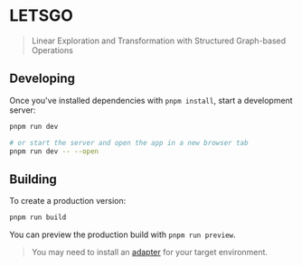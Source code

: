 # LETSGO

> Linear Exploration and Transformation with Structured Graph-based Operations

## Developing

Once you've installed dependencies with `pnpm install`, start a development server:

```bash
pnpm run dev

# or start the server and open the app in a new browser tab
pnpm run dev -- --open
```

## Building

To create a production version:

```bash
pnpm run build
```

You can preview the production build with `pnpm run preview`.

> You may need to install an [adapter](https://kit.svelte.dev/docs/adapters) for your target environment.
